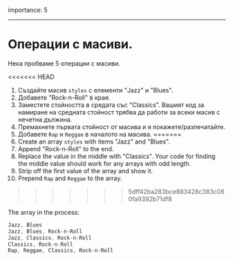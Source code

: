 importance: 5

---

# Операции с масиви.

Нека пробваме 5 операции с масиви.

<<<<<<< HEAD
1. Създайте масив `styles` с елементи "Jazz" и "Blues".
2. Добавете "Rock-n-Roll" в края.
3. Заместете стойността в средата със "Classics". Вашият код за намиране на средната стойност трябва да работи за всеки масив с нечетна дължина.
4. Премахнете първата стойност от масива и я покажете/разпечатайте.
5. Добавете `Rap` и `Reggae` в началото на масива.
=======
1. Create an array `styles` with items "Jazz" and "Blues".
2. Append "Rock-n-Roll" to the end.
3. Replace the value in the middle with "Classics". Your code for finding the middle value should work for any arrays with odd length.
4. Strip off the first value of the array and show it.
5. Prepend `Rap` and `Reggae` to the array.
>>>>>>> 5dff42ba283bce883428c383c080fa9392b71df8

The array in the process:

```js no-beautify
Jazz, Blues
Jazz, Blues, Rock-n-Roll
Jazz, Classics, Rock-n-Roll
Classics, Rock-n-Roll
Rap, Reggae, Classics, Rock-n-Roll
```

